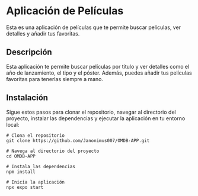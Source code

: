 # Aplicación de Películas

Esta es una aplicación de películas que te permite buscar películas, ver detalles y añadir tus favoritas.

## Descripción

Esta aplicación te permite buscar películas por título y ver detalles como el año de lanzamiento, el tipo y el póster. Además, puedes añadir tus películas favoritas para tenerlas siempre a mano.

## Instalación

Sigue estos pasos para clonar el repositorio, navegar al directorio del proyecto, instalar las dependencias y ejecutar la aplicación en tu entorno local:

```shell
# Clona el repositorio
git clone https://github.com/Janonimus007/OMDB-APP.git

# Navega al directorio del proyecto
cd OMDB-APP

# Instala las dependencias
npm install

# Inicia la aplicación
npx expo start
